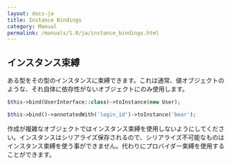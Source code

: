 ```yaml
---
layout: docs-ja
title: Instance Bindings
category: Manual
permalink: /manuals/1.0/ja/instance_bindings.html
---
```

## インスタンス束縛

ある型をその型のインスタンスに束縛できます。これは通常、値オブジェクトのような、それ自体に依存性がないオブジェクトにのみ使用します。

```php
$this->bind(UserInterface::class)->toInstance(new User);
```

```php
$this->bind()->annotatedWith('login_id')->toInstance('bear');
```

作成が複雑なオブジェクトではインスタンス束縛を使用しないようにしてください。インスタンスはシリアライズ保存されるので、シリアライズ不可能なものはインスタンス束縛を使う事ができません。代わりにプロバイダー束縛を使用することができます。
